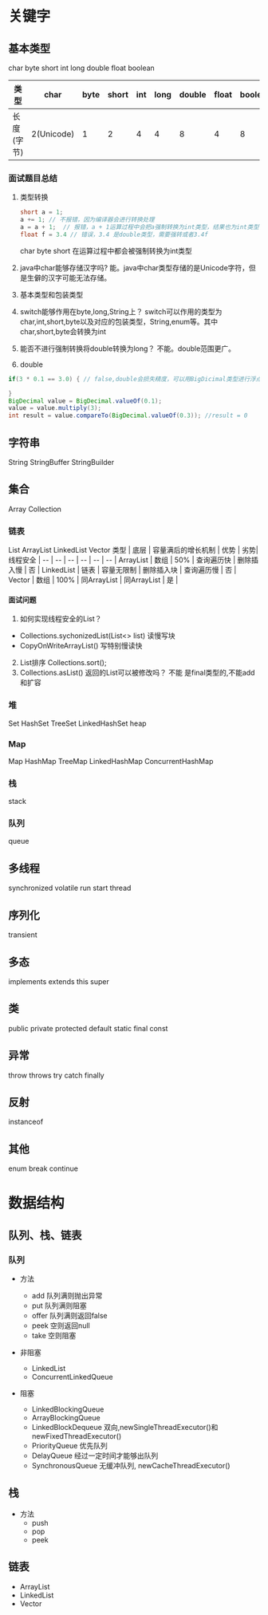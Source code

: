 # 关键字
## 基本类型
char byte short int long double float boolean 

类型 | char | byte | short | int | long | double | float | boolean |
-- | -- |-- | -- | -- | -- | -- | -- | -- | 
长度(字节) | 2(Unicode) | 1 | 2 | 4 | 4 | 8 | 4 | 8 |

### 面试题目总结
1. 类型转换
    ```java
    short a = 1;
    a += 1; // 不报错，因为编译器会进行转换处理
    a = a + 1;  // 报错，a + 1运算过程中会把a强制转换为int类型，结果也为int类型，赋值给a会出先类型转换错误
    float f = 3.4 // 错误，3.4 是double类型，需要强转或者3.4f
    ```
    char byte short 在运算过程中都会被强制转换为int类型

2. java中char能够存储汉字吗?
能。java中char类型存储的是Unicode字符，但是生僻的汉字可能无法存储。
3. 基本类型和包装类型

4. switch能够作用在byte,long,String上？
switch可以作用的类型为char,int,short,byte以及对应的包装类型，String,enum等。其中char,short,byte会转换为int

5. 能否不进行强制转换将double转换为long？
不能。double范围更广。

6. double
```java
if(3 * 0.1 == 3.0) { // false,double会损失精度，可以用BigDicimal类型进行浮点数判断

}
BigDecimal value = BigDecimal.valueOf(0.1);
value = value.multiply(3);
int result = value.compareTo(BigDecimal.valueOf(0.3)); //result = 0
```

## 字符串
String StringBuffer StringBuilder

## 集合
Array Collection 
### 链表
List ArrayList LinkedList Vector 
类型 | 底层 | 容量满后的增长机制 | 优势 | 劣势| 线程安全 |
-- | -- | -- | -- | -- | -- |
ArrayList | 数组 | 50% | 查询遍历快 | 删除插入慢 | 否 |
LinkedList | 链表 | 容量无限制 | 删除插入块 | 查询遍历慢 | 否 |
Vector | 数组 | 100% | 同ArrayList | 同ArrayList | 是 | 

#### 面试问题
1. 如何实现线程安全的List？
* Collections.sychonizedList(List<> list)
读慢写块
* CopyOnWriteArrayList()
写特别慢读快
2. List排序
Collections.sort();
3. Collections.asList() 返回的List可以被修改吗？
不能 是final类型的,不能add和扩容

### 堆
Set HashSet TreeSet LinkedHashSet heap
### Map
Map HashMap TreeMap LinkedHashMap ConcurrentHashMap 
### 栈
stack
### 队列
queue

## 多线程
synchronized volatile run start thread 


## 序列化
transient
## 多态
implements extends this super 

## 类
public private protected default static final const

## 异常
throw throws try catch finally 

## 反射
instanceof

## 其他
enum break continue 

# 数据结构
## 队列、栈、链表
### 队列
* 方法
    * add 队列满则抛出异常
    * put 队列满则阻塞
    * offer 队列满则返回false
    * peek 空则返回null
    * take 空则阻塞

* 非阻塞
    * LinkedList
    * ConcurrentLinkedQueue

* 阻塞
    * LinkedBlockingQueue
    * ArrayBlockingQueue
    * LinkedBlockDequeue
    双向,newSingleThreadExecutor()和newFixedThreadExecutor()
    * PriorityQueue
    优先队列
    * DelayQueue
    经过一定时间才能够出队列
    * SynchronousQueue
    无缓冲队列, newCacheThreadExecutor()

## 栈
* 方法
    * push
    * pop
    * peek

## 链表
* ArrayList
* LinkedList
* Vector

